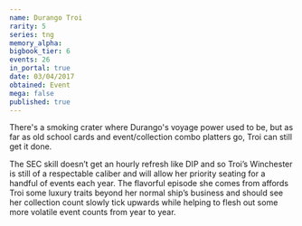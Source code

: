 ```yaml
---
name: Durango Troi
rarity: 5
series: tng
memory_alpha:
bigbook_tier: 6
events: 26
in_portal: true
date: 03/04/2017
obtained: Event
mega: false
published: true
---
```


There's a smoking crater where Durango's voyage power used to be, but as far as old school cards and event/collection combo platters go, Troi can still get it done.

The SEC skill doesn’t get an hourly refresh like DIP and so Troi’s Winchester is still of a respectable caliber and will allow her priority seating for a handful of events each year. The flavorful episode she comes from affords Troi some luxury traits beyond her normal ship’s business and should see her collection count slowly tick upwards while helping to flesh out some more volatile event counts from year to year.
